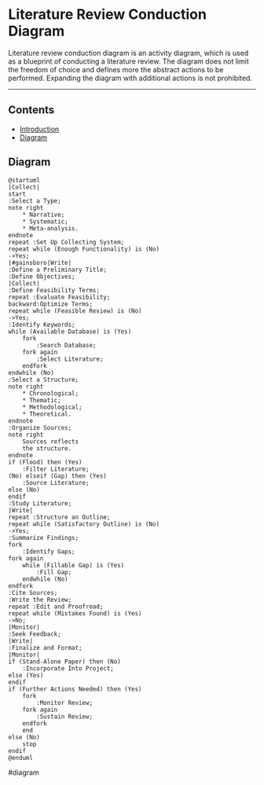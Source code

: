 # Literature Review Conduction Diagram
Literature review conduction diagram is an activity diagram, which is used as a blueprint of conducting a literature review. The diagram does not limit the freedom of choice and defines more the abstract actions to be performed. Expanding the diagram with additional actions is not prohibited.

---

## Contents
- [Introduction](#literature-review-conduction-diagram)
- [Diagram](#diagram)

## Diagram
```plantuml
@startuml
|Collect|
start
:Select a Type;
note right
    * Narrative;
    * Systematic;
    * Meta-analysis.
endnote
repeat :Set Up Collecting System;
repeat while (Enough Functionality) is (No)
->Yes;
|#gainsboro|Write|
:Define a Preliminary Title;
:Define Objectives;
|Collect|
:Define Feasibility Terms;
repeat :Evaluate Feasibility;
backward:Optimize Terms;
repeat while (Feasible Review) is (No)
->Yes;
:Identify Keywords;
while (Available Database) is (Yes)
    fork
        :Search Database;
    fork again
        :Select Literature;
    endfork
endwhile (No)
:Select a Structure;
note right
    * Chronological;
    * Thematic;
    * Methodological;
    * Theoretical.
endnote
:Organize Sources;
note right
    Sources reflects 
    the structure.
endnote
if (Flood) then (Yes)
    :Filter Literature;
(No) elseif (Gap) then (Yes)
    :Source Literature;
else (No)
endif
:Study Literature;
|Write|
repeat :Structure an Outline;
repeat while (Satisfactory Outline) is (No)
->Yes;
:Summarize Findings;
fork
    :Identify Gaps;
fork again
    while (Fillable Gap) is (Yes)
        :Fill Gap;
    endwhile (No)
endfork
:Cite Sources;
:Write the Review;
repeat :Edit and Proofread;
repeat while (Mistakes Found) is (Yes)
->No;
|Monitor|
:Seek Feedback;
|Write|
:Finalize and Format;
|Monitor|
if (Stand-Alone Paper) then (No)
    :Incorporate Into Project;
else (Yes)
endif
if (Further Actions Needed) then (Yes)
    fork
        :Monitor Review;
    fork again
        :Sustain Review;
    endfork
    end
else (No)
    stop
endif
@enduml
```

#diagram